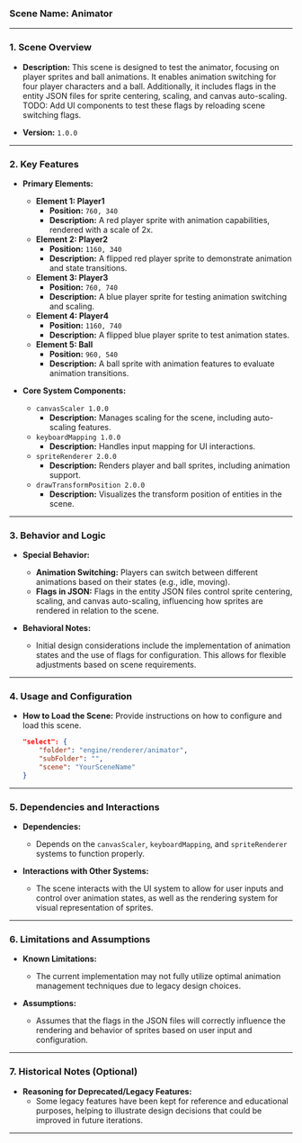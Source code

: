 ### **Scene Name:** Animator

---

### **1. Scene Overview**

- **Description:**
  This scene is designed to test the animator, focusing on player sprites and ball animations. It enables animation switching for four player characters and a ball. Additionally, it includes flags in the entity JSON files for sprite centering, scaling, and canvas auto-scaling.  
  TODO: Add UI components to test these flags by reloading scene switching flags.

- **Version:** `1.0.0`

---

### **2. Key Features**

- **Primary Elements:**

  - **Element 1: Player1**
    - **Position:** `760, 340`
    - **Description:** A red player sprite with animation capabilities, rendered with a scale of 2x.
  - **Element 2: Player2**
    - **Position:** `1160, 340`
    - **Description:** A flipped red player sprite to demonstrate animation and state transitions.
  - **Element 3: Player3**
    - **Position:** `760, 740`
    - **Description:** A blue player sprite for testing animation switching and scaling.
  - **Element 4: Player4**
    - **Position:** `1160, 740`
    - **Description:** A flipped blue player sprite to test animation states.
  - **Element 5: Ball**
    - **Position:** `960, 540`
    - **Description:** A ball sprite with animation features to evaluate animation transitions.

- **Core System Components:**
  - `canvasScaler 1.0.0`
    - **Description:** Manages scaling for the scene, including auto-scaling features.
  - `keyboardMapping 1.0.0`
    - **Description:** Handles input mapping for UI interactions.
  - `spriteRenderer 2.0.0`
    - **Description:** Renders player and ball sprites, including animation support.
  - `drawTransformPosition 2.0.0`
    - **Description:** Visualizes the transform position of entities in the scene.

---

### **3. Behavior and Logic**

- **Special Behavior:**

  - **Animation Switching:** Players can switch between different animations based on their states (e.g., idle, moving).
  - **Flags in JSON:** Flags in the entity JSON files control sprite centering, scaling, and canvas auto-scaling, influencing how sprites are rendered in relation to the scene.

- **Behavioral Notes:**
  - Initial design considerations include the implementation of animation states and the use of flags for configuration. This allows for flexible adjustments based on scene requirements.

---

### **4. Usage and Configuration**

- **How to Load the Scene:**
  Provide instructions on how to configure and load this scene.

  ```json
  "select": {
      "folder": "engine/renderer/animator",
      "subFolder": "",
      "scene": "YourSceneName"
  }
  ```

---

### **5. Dependencies and Interactions**

- **Dependencies:**

  - Depends on the `canvasScaler`, `keyboardMapping`, and `spriteRenderer` systems to function properly.

- **Interactions with Other Systems:**
  - The scene interacts with the UI system to allow for user inputs and control over animation states, as well as the rendering system for visual representation of sprites.

---

### **6. Limitations and Assumptions**

- **Known Limitations:**

  - The current implementation may not fully utilize optimal animation management techniques due to legacy design choices.

- **Assumptions:**
  - Assumes that the flags in the JSON files will correctly influence the rendering and behavior of sprites based on user input and configuration.

---

### **7. Historical Notes (Optional)**

- **Reasoning for Deprecated/Legacy Features:**
  - Some legacy features have been kept for reference and educational purposes, helping to illustrate design decisions that could be improved in future iterations.

---
